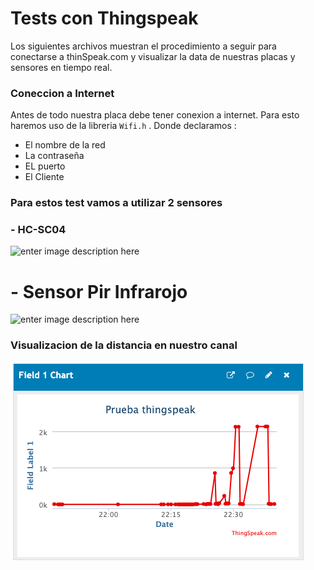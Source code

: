 # Tests con Thingspeak
Los siguientes archivos muestran el procedimiento a seguir para conectarse a thinSpeak.com y visualizar la data de nuestras placas y sensores en tiempo real.

### Coneccion a Internet 
Antes de todo nuestra placa debe tener conexion a internet. Para esto haremos uso de la libreria `Wifi.h` . Donde declaramos :

 - El nombre de la red
 - La contraseña
 - EL puerto
 - El Cliente



### Para estos test vamos a utilizar 2 sensores

### - HC-SC04
![enter image description here](https://www.makercreativo.com/store/wp-content/uploads/2017/06/Sensor_ultrasonico_HCSR04_1.jpg)

# - Sensor Pir Infrarojo
![enter image description here](https://mastertronicventas.com/wp-content/uploads/2020/10/SENSOR-PIR.png)


### Visualizacion de la distancia en nuestro canal

![enter image description here](https://raw.githubusercontent.com/DvKirbo/scare-pigeon/main/thingspeak%20test/thingspeak-esp32-hcsr04_sensor--test/media/canal.png)


